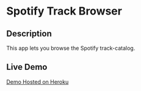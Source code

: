 # Spotify Track Browser

## Description

This app lets you browse the Spotify track-catalog.

## Live Demo

[Demo Hosted on Heroku](https://spotify-track-browser.herokuapp.com/)